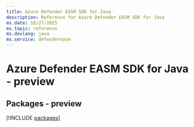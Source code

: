 ```yaml
---
title: Azure Defender EASM SDK for Java
description: Reference for Azure Defender EASM SDK for Java
ms.date: 10/27/2025
ms.topic: reference
ms.devlang: java
ms.service: defendereasm
---
```

# Azure Defender EASM SDK for Java - preview
## Packages - preview
[!INCLUDE [packages](defender-easm-index.md)]